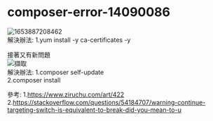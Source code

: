 # composer-error-14090086
![1653887208462](https://user-images.githubusercontent.com/22145676/170923760-c878241b-0a5c-44e9-912c-d8e6388dc29f.jpg)<br/>
解決辦法:
1.yum install -y ca-certificates -y

接著又有新問題<br/>
![擷取](https://user-images.githubusercontent.com/22145676/170924248-12656ce6-c996-42e8-86d7-1ccb2eb7babe.PNG)<br/>
解決辦法:
1.composer self-update<br/>
2.composer install

參考:
1.<a href="https://www.ziruchu.com/art/422">https://www.ziruchu.com/art/422</a><br/>
2.<a href="https://stackoverflow.com/questions/54184707/warning-continue-targeting-switch-is-equivalent-to-break-did-you-mean-to-u">https://stackoverflow.com/questions/54184707/warning-continue-targeting-switch-is-equivalent-to-break-did-you-mean-to-u</a>
